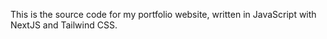 This is the source code for my portfolio website, written in JavaScript with NextJS and Tailwind CSS.
